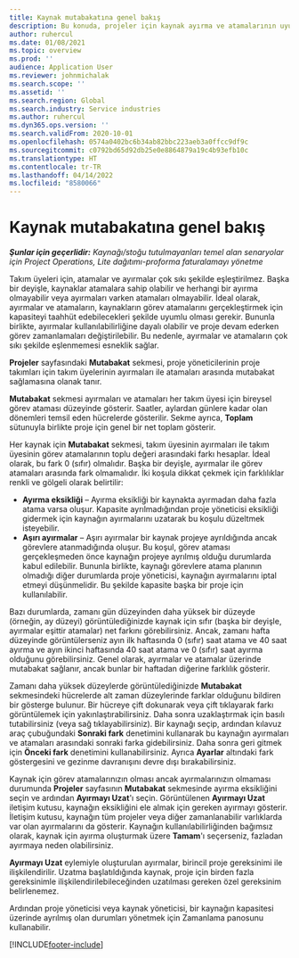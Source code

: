 ```yaml
---
title: Kaynak mutabakatına genel bakış
description: Bu konuda, projeler için kaynak ayırma ve atamalarının uyumlu olmasını sağlamanıza yardımcı olacak bilgiler sağlanmaktadır.
author: ruhercul
ms.date: 01/08/2021
ms.topic: overview
ms.prod: ''
audience: Application User
ms.reviewer: johnmichalak
ms.search.scope: ''
ms.assetid: ''
ms.search.region: Global
ms.search.industry: Service industries
ms.author: ruhercul
ms.dyn365.ops.version: ''
ms.search.validFrom: 2020-10-01
ms.openlocfilehash: 0574a0402bc6b34ab82bbc223aeb3a0ffcc9df9c
ms.sourcegitcommit: c0792bd65d92db25e0e8864879a19c4b93efb10c
ms.translationtype: HT
ms.contentlocale: tr-TR
ms.lasthandoff: 04/14/2022
ms.locfileid: "8580066"
---
```

# <a name="resource-reconciliation-overview"></a>Kaynak mutabakatına genel bakış

_**Şunlar için geçerlidir:** Kaynağı/stoğu tutulmayanları temel alan senaryolar için Project Operations, Lite dağıtımı-proforma faturalamayı yönetme_

Takım üyeleri için, atamalar ve ayırmalar çok sıkı şekilde eşleştirilmez. Başka bir deyişle, kaynaklar atamalara sahip olabilir ve herhangi bir ayırma olmayabilir veya ayırmaları varken atamaları olmayabilir. İdeal olarak, ayırmalar ve atamaların, kaynakların görev atamalarını gerçekleştirmek için kapasiteyi taahhüt edebilecekleri şekilde uyumlu olması gerekir. Bununla birlikte, ayırmalar kullanılabilirliğine dayalı olabilir ve proje devam ederken görev zamanlamaları değiştirilebilir. Bu nedenle, ayırmalar ve atamaların çok sıkı şekilde eşlenmemesi esneklik sağlar.

**Projeler** sayfasındaki **Mutabakat** sekmesi, proje yöneticilerinin proje takımları için takım üyelerinin ayırmaları ile atamaları arasında mutabakat sağlamasına olanak tanır.

**Mutabakat** sekmesi ayırmaları ve atamaları her takım üyesi için bireysel görev ataması düzeyinde gösterir. Saatler, aylardan günlere kadar olan dönemleri temsil eden hücrelerde gösterilir. Sekme ayrıca, **Toplam** sütunuyla birlikte proje için genel bir net toplam gösterir.

Her kaynak için **Mutabakat** sekmesi, takım üyesinin ayırmaları ile takım üyesinin görev atamalarının toplu değeri arasındaki farkı hesaplar. İdeal olarak, bu fark 0 (sıfır) olmalıdır. Başka bir deyişle, ayırmalar ile görev atamaları arasında fark olmamalıdır. İki koşula dikkat çekmek için farklılıklar renkli ve gölgeli olarak belirtilir:

- **Ayırma eksikliği** – Ayırma eksikliği bir kaynakta ayırmadan daha fazla atama varsa oluşur. Kapasite ayrılmadığından proje yöneticisi eksikliği gidermek için kaynağın ayırmalarını uzatarak bu koşulu düzeltmek isteyebilir.
- **Aşırı ayırmalar** – Aşırı ayırmalar bir kaynak projeye ayrıldığında ancak görevlere atanmadığında oluşur. Bu koşul, görev ataması gerçekleşmeden önce kaynağın projeye ayrılmış olduğu durumlarda kabul edilebilir. Bununla birlikte, kaynağı görevlere atama planının olmadığı diğer durumlarda proje yöneticisi, kaynağın ayırmalarını iptal etmeyi düşünmelidir. Bu şekilde kapasite başka bir proje için kullanılabilir.

Bazı durumlarda, zamanı gün düzeyinden daha yüksek bir düzeyde (örneğin, ay düzeyi) görüntülediğinizde kaynak için sıfır (başka bir deyişle, ayırmalar eşittir atamalar) net farkını görebilirsiniz. Ancak, zamanı hafta düzeyinde görüntülerseniz ayın ilk haftasında 0 (sıfır) saat atama ve 40 saat ayırma ve ayın ikinci haftasında 40 saat atama ve 0 (sıfır) saat ayırma olduğunu görebilirsiniz. Genel olarak, ayırmalar ve atamalar üzerinde mutabakat sağlanır, ancak bunlar bir haftadan diğerine farklılık gösterir.

Zamanı daha yüksek düzeylerde görüntülediğinizde **Mutabakat** sekmesindeki hücrelerde alt zaman düzeylerinde farklar olduğunu bildiren bir gösterge bulunur. Bir hücreye çift dokunarak veya çift tıklayarak farkı görüntülemek için yakınlaştırabilirsiniz. Daha sonra uzaklaştırmak için basılı tutabilirsiniz (veya sağ tıklayabilirsiniz). Bir kaynağı seçip, ardından kılavuz araç çubuğundaki **Sonraki fark** denetimini kullanarak bu kaynağın ayırmaları ve atamaları arasındaki sonraki farka gidebilirsiniz. Daha sonra geri gitmek için **Önceki fark** denetimini kullanabilirsiniz. Ayrıca **Ayarlar** altındaki fark göstergesini ve gezinme davranışını devre dışı bırakabilirsiniz.

Kaynak için görev atamalarınızın olması ancak ayırmalarınızın olmaması durumunda **Projeler** sayfasının **Mutabakat** sekmesinde ayırma eksikliğini seçin ve ardından **Ayırmayı Uzat**'ı seçin. Görüntülenen **Ayırmayı Uzat** iletişim kutusu, kaynağın eksikliğini ele almak için gereken ayırmayı gösterir. İletişim kutusu, kaynağın tüm projeler veya diğer zamanlanabilir varlıklarda var olan ayırmalarını da gösterir. Kaynağın kullanılabilirliğinden bağımsız olarak, kaynak için ayırma oluşturmak üzere **Tamam**'ı seçerseniz, fazladan ayırmaya neden olabilirsiniz.

**Ayırmayı Uzat** eylemiyle oluşturulan ayırmalar, birincil proje gereksinimi ile ilişkilendirilir. Uzatma başlatıldığında kaynak, proje için birden fazla gereksinimle ilişkilendirilebileceğinden uzatılması gereken özel gereksinim belirlenemez.

Ardından proje yöneticisi veya kaynak yöneticisi, bir kaynağın kapasitesi üzerinde ayrılmış olan durumları yönetmek için Zamanlama panosunu kullanabilir.


[!INCLUDE[footer-include](../includes/footer-banner.md)]